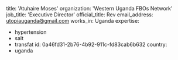 title: 'Atuhaire Moses'
organization: 'Western Uganda FBOs Network'
job_title: 'Executive Director'
official_title: Rev
email_address: utopiauganda@gmail.com
works_in: Uganda
expertise:
  - hypertension
  - salt
  - transfat
id: 0a46fd31-2b76-4b92-911c-fd83cab6b632
country:
  - uganda
